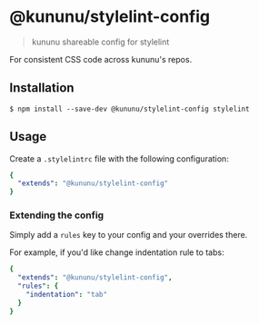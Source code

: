 # @kununu/stylelint-config

> kununu shareable config for stylelint

For consistent CSS code across kununu's repos.

## Installation

```console
$ npm install --save-dev @kununu/stylelint-config stylelint
```

## Usage

Create a `.stylelintrc` file with the following configuration:

```yaml
{
  "extends": "@kununu/stylelint-config"
}
```

### Extending the config
Simply add a `rules` key to your config and your overrides there.

For example, if you'd like change indentation rule to tabs:

```yaml
{
  "extends": "@kununu/stylelint-config",
  "rules": {
    "indentation": "tab"
  }
}
```
